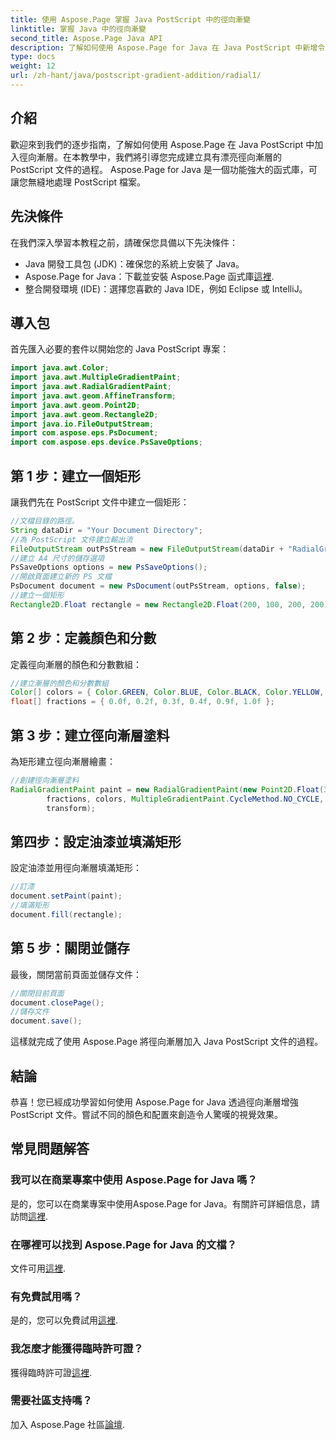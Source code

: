 ```yaml
---
title: 使用 Aspose.Page 掌握 Java PostScript 中的徑向漸變
linktitle: 掌握 Java 中的徑向漸變
second_title: Aspose.Page Java API
description: 了解如何使用 Aspose.Page for Java 在 Java PostScript 中新增令人驚嘆的徑向漸層。透過此逐步指南提升您的 PostScript 文件。
type: docs
weight: 12
url: /zh-hant/java/postscript-gradient-addition/radial1/
---
```

## 介紹
歡迎來到我們的逐步指南，了解如何使用 Aspose.Page 在 Java PostScript 中加入徑向漸層。在本教學中，我們將引導您完成建立具有漂亮徑向漸層的 PostScript 文件的過程。 Aspose.Page for Java 是一個功能強大的函式庫，可讓您無縫地處理 PostScript 檔案。
## 先決條件
在我們深入學習本教程之前，請確保您具備以下先決條件：
- Java 開發工具包 (JDK)：確保您的系統上安裝了 Java。
-  Aspose.Page for Java：下載並安裝 Aspose.Page 函式庫[這裡](https://releases.aspose.com/page/java/).
- 整合開發環境 (IDE)：選擇您喜歡的 Java IDE，例如 Eclipse 或 IntelliJ。
## 導入包
首先匯入必要的套件以開始您的 Java PostScript 專案：
```java
import java.awt.Color;
import java.awt.MultipleGradientPaint;
import java.awt.RadialGradientPaint;
import java.awt.geom.AffineTransform;
import java.awt.geom.Point2D;
import java.awt.geom.Rectangle2D;
import java.io.FileOutputStream;
import com.aspose.eps.PsDocument;
import com.aspose.eps.device.PsSaveOptions;
```
## 第 1 步：建立一個矩形
讓我們先在 PostScript 文件中建立一個矩形：
```java
//文檔目錄的路徑。
String dataDir = "Your Document Directory";
//為 PostScript 文件建立輸出流
FileOutputStream outPsStream = new FileOutputStream(dataDir + "RadialGradient1_outPS.ps");
//建立 A4 尺寸的儲存選項
PsSaveOptions options = new PsSaveOptions();
//開啟頁面建立新的 PS 文檔
PsDocument document = new PsDocument(outPsStream, options, false);
//建立一個矩形
Rectangle2D.Float rectangle = new Rectangle2D.Float(200, 100, 200, 200);
```
## 第 2 步：定義顏色和分數
定義徑向漸層的顏色和分數數組：
```java
//建立漸層的顏色和分數數組
Color[] colors = { Color.GREEN, Color.BLUE, Color.BLACK, Color.YELLOW, new Color(245, 245, 220), Color.RED };
float[] fractions = { 0.0f, 0.2f, 0.3f, 0.4f, 0.9f, 1.0f };
```
## 第 3 步：建立徑向漸層塗料
為矩形建立徑向漸層繪畫：
```java
//創建徑向漸層塗料
RadialGradientPaint paint = new RadialGradientPaint(new Point2D.Float(300, 200), 100, new Point2D.Float(300, 200),
        fractions, colors, MultipleGradientPaint.CycleMethod.NO_CYCLE, MultipleGradientPaint.ColorSpaceType.SRGB,
        transform);
```
## 第四步：設定油漆並填滿矩形
設定油漆並用徑向漸層填滿矩形：
```java
//訂漆
document.setPaint(paint);
//填滿矩形
document.fill(rectangle);
```
## 第 5 步：關閉並儲存
最後，關閉當前頁面並儲存文件：
```java
//關閉目前頁面
document.closePage();
//儲存文件
document.save();
```
這樣就完成了使用 Aspose.Page 將徑向漸層加入 Java PostScript 文件的過程。
## 結論
恭喜！您已經成功學習如何使用 Aspose.Page for Java 透過徑向漸層增強 PostScript 文件。嘗試不同的顏色和配置來創造令人驚嘆的視覺效果。
## 常見問題解答
### 我可以在商業專案中使用 Aspose.Page for Java 嗎？
是的，您可以在商業專案中使用Aspose.Page for Java。有關許可詳細信息，請訪問[這裡](https://purchase.aspose.com/buy).
### 在哪裡可以找到 Aspose.Page for Java 的文檔？
文件可用[這裡](https://reference.aspose.com/page/java/).
### 有免費試用嗎？
是的，您可以免費試用[這裡](https://releases.aspose.com/).
### 我怎麼才能獲得臨時許可證？
獲得臨時許可證[這裡](https://purchase.aspose.com/temporary-license/).
### 需要社區支持嗎？
加入 Aspose.Page 社區[論壇](https://forum.aspose.com/c/page/39).